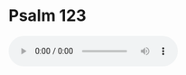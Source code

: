 # Psalm 123

<audio controls>
  <source src="https://openbible.com/audio/hays/BSB_19_Psa_123_H.mp3" type="audio/mp3" />
  <a href="https://openbible.com/audio/hays/BSB_19_Psa_123_H.mp3" download="https://openbible.com/audio/hays/BSB_19_Psa_123_H.mp3">Download MP3 audio</a>.
</audio>

<!--@include: @/bible/translations/bsb/19_psa/verses/123.md-->